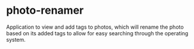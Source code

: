 # photo-renamer
Application to view and add tags to photos, which will rename the photo based on its added tags to allow for easy searching through the operating system.

